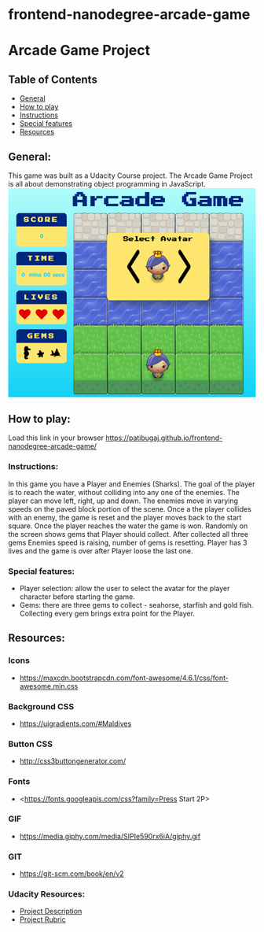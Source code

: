 frontend-nanodegree-arcade-game
===============================

# Arcade Game Project

## Table of Contents

* [General](#general)
* [How to play](#how-to-play)
* [Instructions](#instructions)
* [Special features](#special-features)
* [Resources](#resources)

## General:

This game was built as a Udacity Course project. The Arcade Game Project is all about demonstrating object programming in JavaScript.
![Game Screen](images/screen.PNG "screen")

## How to play:

Load this link in your browser https://patibugaj.github.io/frontend-nanodegree-arcade-game/

### Instructions:

In this game you have a Player and Enemies (Sharks). The goal of the player is to reach the water, without colliding into any one of the enemies. The player can move left, right, up and down. The enemies move in varying speeds on the paved block portion of the scene. Once a the player collides with an enemy, the game is reset and the player moves back to the start square. Once the player reaches the water the game is won.
Randomly on the screen shows gems that Player should collect. After collected all three gems Enemies speed is raising, number of gems is resetting.
Player has 3 lives and the game is over after Player loose the last one.

### Special features:

- Player selection: allow the user to select the avatar for the player character before starting the game.
- Gems: there are three gems to collect - seahorse, starfish and gold fish. Collecting every gem brings extra point for the Player.

## Resources:

### Icons

- <https://maxcdn.bootstrapcdn.com/font-awesome/4.6.1/css/font-awesome.min.css>

### Background CSS

- <https://uigradients.com/#Maldives>

### Button CSS

- <http://css3buttongenerator.com/>

### Fonts

- <https://fonts.googleapis.com/css?family=Press Start 2P>

### GIF

- <https://media.giphy.com/media/SIPIe590rx6iA/giphy.gif>

### GIT

- <https://git-scm.com/book/en/v2>

### Udacity Resources:

- [Project Description](https://docs.google.com/document/d/1v01aScPjSWCCWQLIpFqvg3-vXLH2e8_SZQKC8jNO0Dc/pub?embedded=true)
- [Project Rubric](https://review.udacity.com/#!/projects/2696458597/rubric)
